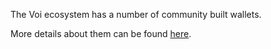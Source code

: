 The Voi ecosystem has a number of community built wallets.

More details about them can be found [here](https://docs.voi.network/ecosystem/wallets/).